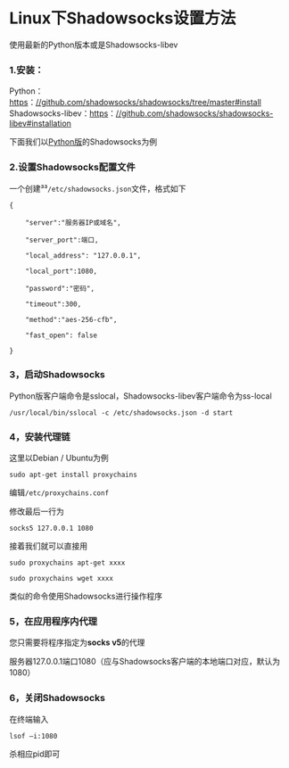 # Linux下Shadowsocks设置方法

使用最新的Python版本或是Shadowsocks-libev

### 1.安装：

Python：[https](https://github.com/shadowsocks/shadowsocks/tree/master#install)：[//github.com/shadowsocks/shadowsocks/tree/master\#install](https://github.com/shadowsocks/shadowsocks/tree/master#install)  
Shadowsocks-libev：[https](https://github.com/shadowsocks/shadowsocks-libev#installation)：[//github.com/shadowsocks/shadowsocks-libev\#installation](https://github.com/shadowsocks/shadowsocks-libev#installation)

下面我们以[Python版](https://pypi.python.org/pypi/shadowsocks)的Shadowsocks为例

### 2.设置Shadowsocks配置文件

一个创建³³`/etc/shadowsocks.json`文件，格式如下

```
{

    "server":"服务器IP或域名",

    "server_port":端口,

    "local_address": "127.0.0.1",

    "local_port":1080,

    "password":"密码",

    "timeout":300,

    "method":"aes-256-cfb",

    "fast_open": false

}
```

### 3，启动Shadowsocks

Python版客户端命令是sslocal，Shadowsocks-libev客户端命令为ss-local

```
/usr/local/bin/sslocal -c /etc/shadowsocks.json -d start
```

### 4，安装代理链

这里以Debian / Ubuntu为例

```
sudo apt-get install proxychains
```

编辑`/etc/proxychains.conf`

修改最后一行为

```
socks5 127.0.0.1 1080
```

接着我们就可以直接用

```
sudo proxychains apt-get xxxx

sudo proxychains wget xxxx
```

类似的命令使用Shadowsocks进行操作程序

### 5，在应用程序内代理

您只需要将程序指定为**socks v5**的代理

服务器127.0.0.1端口1080（应与Shadowsocks客户端的本地端口对应，默认为1080）

### 6，关闭Shadowsocks

在终端输入

```
lsof –i:1080
```

杀相应pid即可

